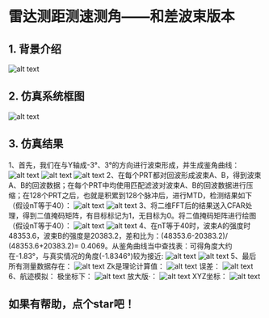# 雷达测距测速测角——和差波束版本
## 1. 背景介绍
![alt text](image-1.png)
## 2. 仿真系统框图
![alt text](image.png)
## 3. 仿真结果
1、首先，我们在与Y轴成-3°、3°的方向进行波束形成，并生成鉴角曲线：
![alt text](image-2.png)
![alt text](image-3.png)
![alt text](image-4.png)
2、在每个PRT都对回波形成波束A、B，得到波束A、B的回波数据；在每个PRT中均使用匹配滤波对波束A、B的回波数据进行压缩；在128个PRT之后，也就是积累到128个脉冲后，进行MTD，检测结果如下（假设nT等于40）：
![alt text](image-5.png)
![alt text](image-6.png)
3、将二维FFT后的结果送入CFAR处理，得到二值掩码矩阵，有目标标记为1，无目标为0。将二值掩码矩阵进行绘图（假设nT等于40）：
![alt text](image-7.png)
![alt text](image-8.png)
4、在nT等于40时，波束A的强度时48353.6，波束B的强度是20383.2，差和比为：(48353.6-20383.2)/ (48353.6+20383.2)= 0.4069。从鉴角曲线当中查找表：可得角度大约在-1.83°，与真实情况的角度(-1.8346°)较为接近:
![alt text](image-9.png)
![alt text](image-10.png)
5、最后所有测量数据存在：
![alt text](image-11.png)
Zk是理论计算值：
![alt text](image-12.png)
误差：
![alt text](image-13.png)
6、航迹模拟：
极坐标下：
![alt text](detect_polar.gif)
放大版·：
![alt text](detect_polar1.gif)
XYZ坐标：
![alt text](detect_xy.gif)
## 如果有帮助，点个star吧！